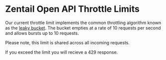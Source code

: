 

# Zentail Open API Throttle Limits

Our current throttle limit implements the common throttling algorithm known as the [leaky bucket](https://en.wikipedia.org/wiki/Leaky_bucket). 
The bucket empties at a rate of 10 requests per second and allows bursts up to 10 requests. 

Please note, this limit is shared across all incoming requests.

If you exceed the limit you will recieve a 429 response.